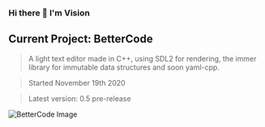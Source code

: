 ### Hi there 👋 I'm Vision

## Current Project: BetterCode
> A light text editor made in C++, using SDL2 for rendering, the immer library for immutable data structures and soon yaml-cpp.

> Started November 19th 2020

> Latest version: 0.5 pre-release

![BetterCode Image](image.jpeg)
